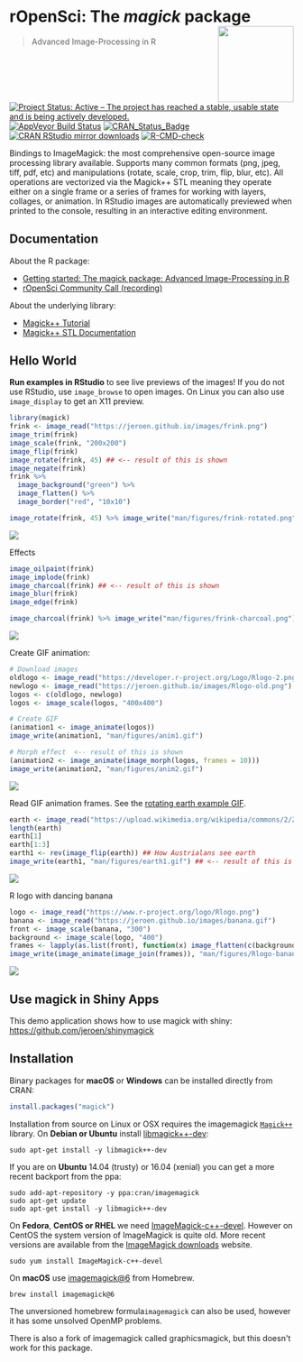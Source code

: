 # rOpenSci: The *magick* package <img src="hexlogo.png" align="right" height="134.5" />

> Advanced Image-Processing in R

<!-- badges: start -->
[![Project Status: Active – The project has reached a stable, usable state and is being actively developed.](https://www.repostatus.org/badges/latest/active.svg)](https://www.repostatus.org/#active)
[![AppVeyor Build Status](https://ci.appveyor.com/api/projects/status/github/ropensci/magick?branch=master&svg=true)](https://ci.appveyor.com/project/jeroen/magick)
[![CRAN_Status_Badge](http://www.r-pkg.org/badges/version/magick)](https://cran.r-project.org/package=magick)
[![CRAN RStudio mirror downloads](http://cranlogs.r-pkg.org/badges/magick)](https://cran.r-project.org/package=magick)
[![R-CMD-check](https://github.com/ropensci/magick/workflows/R-CMD-check/badge.svg)](https://github.com/ropensci/magick/actions)
<!-- badges: end -->

Bindings to ImageMagick: the most comprehensive open-source image
processing library available. Supports many common formats (png, jpeg, tiff,
pdf, etc) and manipulations (rotate, scale, crop, trim, flip, blur, etc).
All operations are vectorized via the Magick++ STL meaning they operate either
on a single frame or a series of frames for working with layers, collages,
or animation. In RStudio images are automatically previewed when printed to
the console, resulting in an interactive editing environment.

## Documentation

About the R package:

  - [Getting started: The magick package: Advanced Image-Processing in R](https://docs.ropensci.org/magick/articles/intro.html)
  - [rOpenSci Community Call (recording)](https://vimeo.com/channels/rocommunitycalls/180799058)

About the underlying library:

 - [Magick++ Tutorial](https://www.imagemagick.org/Magick++/tutorial/Magick++_tutorial.pdf)
 - [Magick++ STL Documentation](https://www.imagemagick.org/Magick++/STL.html)

## Hello World

**Run examples in RStudio** to see live previews of the images! If you do not use RStudio, use `image_browse` to open images. On Linux you can also use `image_display` to get an X11 preview.

```r
library(magick)
frink <- image_read("https://jeroen.github.io/images/frink.png")
image_trim(frink)
image_scale(frink, "200x200")
image_flip(frink)
image_rotate(frink, 45) ## <-- result of this is shown
image_negate(frink)
frink %>% 
  image_background("green") %>% 
  image_flatten() %>%
  image_border("red", "10x10")
```

```r
image_rotate(frink, 45) %>% image_write("man/figures/frink-rotated.png")
```

![](man/figures/frink-rotated.png)

Effects

```r
image_oilpaint(frink)
image_implode(frink)
image_charcoal(frink) ## <-- result of this is shown
image_blur(frink)
image_edge(frink)
```

```r
image_charcoal(frink) %>% image_write("man/figures/frink-charcoal.png")
```

![](man/figures/frink-charcoal.png)

Create GIF animation:

```r
# Download images
oldlogo <- image_read("https://developer.r-project.org/Logo/Rlogo-2.png")
newlogo <- image_read("https://jeroen.github.io/images/Rlogo-old.png")
logos <- c(oldlogo, newlogo)
logos <- image_scale(logos, "400x400")

# Create GIF
(animation1 <- image_animate(logos))
image_write(animation1, "man/figures/anim1.gif")

# Morph effect  <-- result of this is shown
(animation2 <- image_animate(image_morph(logos, frames = 10)))
image_write(animation2, "man/figures/anim2.gif")
```

![](man/figures/anim2.gif)

Read GIF animation frames. See the [rotating earth example GIF](https://upload.wikimedia.org/wikipedia/commons/2/2c/Rotating_earth_%28large%29.gif).

```r
earth <- image_read("https://upload.wikimedia.org/wikipedia/commons/2/2c/Rotating_earth_%28large%29.gif")
length(earth)
earth[1]
earth[1:3]
earth1 <- rev(image_flip(earth)) ## How Austrialans see earth
image_write(earth1, "man/figures/earth1.gif") ## <-- result of this is shown
```

![](man/figures/earth1.gif)

R logo with dancing banana

```r
logo <- image_read("https://www.r-project.org/logo/Rlogo.png")
banana <- image_read("https://jeroen.github.io/images/banana.gif")
front <- image_scale(banana, "300")
background <- image_scale(logo, "400")
frames <- lapply(as.list(front), function(x) image_flatten(c(background, x)))
image_write(image_animate(image_join(frames)), "man/figures/Rlogo-banana.gif")
```

![](man/figures/Rlogo-banana.gif)

## Use magick in Shiny Apps

This demo application shows how to use magick with shiny: https://github.com/jeroen/shinymagick

## Installation

Binary packages for __macOS__ or __Windows__ can be installed directly from CRAN:

```r
install.packages("magick")
```

Installation from source on Linux or OSX requires the imagemagick [`Magick++`](https://www.imagemagick.org/Magick++/Documentation.html) library. On __Debian or Ubuntu__ install [libmagick++-dev](https://packages.debian.org/testing/libmagick++-dev):

```
sudo apt-get install -y libmagick++-dev
```

If you are on __Ubuntu__ 14.04 (trusty) or 16.04 (xenial) you can get a more recent backport from the ppa:

```
sudo add-apt-repository -y ppa:cran/imagemagick
sudo apt-get update
sudo apt-get install -y libmagick++-dev 
```

On __Fedora__,  __CentOS or RHEL__ we need [ImageMagick-c++-devel](https://src.fedoraproject.org/rpms/ImageMagick). However on CentOS the system version of ImageMagick is quite old. More recent versions are available from the [ImageMagick downloads](https://www.imagemagick.org/download/linux/CentOS/x86_64/) website.

```
sudo yum install ImageMagick-c++-devel
````

On __macOS__ use [imagemagick@6](https://github.com/Homebrew/homebrew-core/blob/master/Formula/imagemagick@6.rb) from Homebrew.

```
brew install imagemagick@6
```

The unversioned homebrew formula`imagemagick` can also be used, however it has some unsolved OpenMP problems. 

There is also a fork of imagemagick called graphicsmagick, but this doesn't work for this package.
